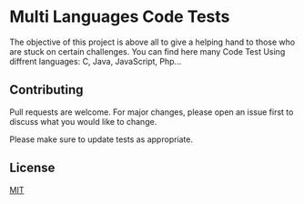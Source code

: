 # Multi Languages Code Tests
The objective of this project is above all to give a helping hand to those who are stuck on certain challenges.
You can find here many Code Test Using diffrent languages: C, Java, JavaScript, Php...

## Contributing
Pull requests are welcome. For major changes, please open an issue first to discuss what you would like to change.

Please make sure to update tests as appropriate.

## License
[MIT](https://choosealicense.com/licenses/mit/)